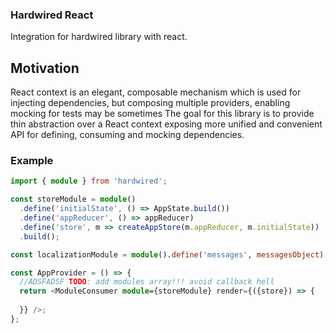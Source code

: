 ### Hardwired React

Integration for hardwired library with react.

## Motivation

React context is an elegant, composable mechanism which is used for injecting dependencies, but composing
multiple providers, enabling mocking for tests may be sometimes
The goal for this library is to provide thin abstraction over a React context exposing
more unified and convenient API for defining, consuming and mocking dependencies.

### Example

```typescript jsx
import { module } from 'hardwired';

const storeModule = module()
  .define('initialState', () => AppState.build())
  .define('appReducer', () => appReducer)
  .define('store', m => createAppStore(m.appReducer, m.initialState))
  .build();

const localizationModule = module().define('messages', messagesObject);

const AppProvider = () => {
  //ADSFADSF TODO: add modules array!!! avoid callback hell
  return <ModuleConsumer module={storeModule} render={({store}) => {
      
  }} />;
};
```
